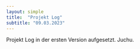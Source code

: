 ```yaml
---
layout: simple
title:  "Projekt Log"
subtitle: "09.03.2023"
---
```


Projekt Log in der ersten Version aufgesetzt. Juchu. 
